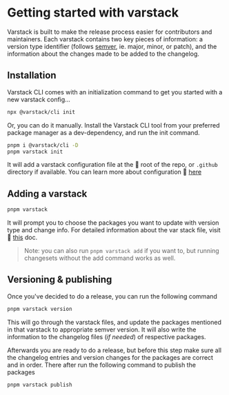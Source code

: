 # Getting started with varstack

Varstack is built to make the release process easier for contributors and maintainers. Each varstack contains two key pieces of information: a version type identifier (follows [semver](https://semver.org/), ie. major, minor, or patch), and the information about the changes made to be added to the changelog.

## Installation

Varstack CLI comes with an initialization command to get you started with a new varstack config...

```bash
npx @varstack/cli init
```

Or, you can do it manually. Install the Varstack CLI tool from your preferred package manager as a dev-dependency, and run the init command.

```bash
pnpm i @varstack/cli -D
pnpm varstack init
```

It will add a varstack configuration file at the 📂 root of the repo, or `.github` directory if available. You can learn more about configuration 📄 [here]()

## Adding a varstack

```bash
pnpm varstack
```

It will prompt you to choose the packages you want to update with version type and change info. For detailed information about the var stack file, visit 📄 [this]() doc.

> Note: you can also run `pnpm varstack add` if you want to, but running changesets without the add command works as well.

## Versioning & publishing

Once you've decided to do a release, you can run the following command

```bash
pnpm varstack version
```

This will go through the varstack files, and update the packages mentioned in that varstack to appropriate semver version. It will also write the information to the changelog files (_if needed_) of respective packages.

Afterwards you are ready to do a release, but before this step make sure all the changelog entries and version changes for the packages are correct and in order. There after run the following command to publish the packages

```bash
pnpm varstack publish
```
